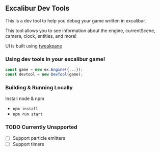 ## Excalibur Dev Tools

This is a dev tool to help you debug your game written in excalibur.

This tool allows you to see information about the engine, currentScene, camera, clock, entities, and more!

UI is built using [tweakpane](https://cocopon.github.io/tweakpane/)

### Using dev tools in your excalibur game!

```typescript
const game = new ex.Engine({...});
const devtool = new DevTool(game);
```

### Building & Running Locally

Install node & npm 

* `npm install`
* `npm run start`


### TODO Currently Unspported

- [ ] Support particle emitters
- [ ] Support timers